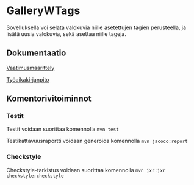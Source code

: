 # GalleryWTags

Sovelluksella voi selata valokuvia niille asetettujen tagien perusteella, ja lisätä uusia valokuvia, sekä asettaa niille tageja.

## Dokumentaatio

[Vaatimusmäärittely](https://github.com/joonaoko/ot-harjoitustyo/blob/master/dokumentointi/vaatimusmaarittely.MD)

[Työaikakirjanpito](https://github.com/joonaoko/ot-harjoitustyo/blob/master/dokumentointi/tyoaikakirjanpito.MD)

## Komentorivitoiminnot

### Testit

Testit voidaan suorittaa komennolla `mvn test`

Testikattavuusraportti voidaan generoida komennolla `mvn jacoco:report`

### Checkstyle

Checkstyle-tarkistus voidaan suorittaa komennolla `mvn jxr:jxr checkstyle:checkstyle`
